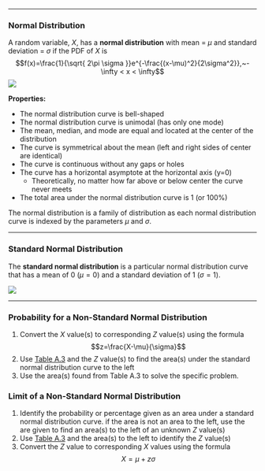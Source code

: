 - - -
### Normal Distribution
A random variable, $X$, has a **normal distribution** with mean = $\mu$ and standard deviation = $\sigma$ if the PDF of $X$ is 
$$f(x)=\frac{1}{\sqrt{ 2\pi \sigma }}e^{-\frac{(x-\mu)^2}{2\sigma^2}},~-\infty < x < \infty$$
![](normal_distribution.png)

**Properties:**
- The normal distribution curve is bell-shaped
- The normal distribution curve is unimodal (has only one mode)
- The mean, median, and mode are equal and located at the center of the distribution
- The curve is symmetrical about the mean (left and right sides of center are identical)
- The curve is continuous without any gaps or holes
- The curve has a horizontal asymptote at the horizontal axis (y=0)
    - Theoretically, no matter how far above or below center the curve never meets
- The total area under the normal distribution curve is 1 (or 100%)

The normal distribution is a family of distribution as each normal distribution curve is indexed by the parameters $\mu$ and $\sigma$.

- - -
### Standard Normal Distribution
The **standard normal distribution** is a particular normal distribution curve that has a mean of 0 ($\mu=0$) and a standard deviation of 1 ($\sigma=1$).

![](standard_normal_distribution.png)

- - -
### Probability for a Non-Standard Normal Distribution
1. Convert the $X$ value(s) to corresponding $Z$ value(s) using the formula
$$z=\frac{X-\mu}{\sigma}$$
2. Use [Table A.3](obsidian://open?vault=Notes&file=Courses%2FODU%20Spring%202024%2FSTAT330%20Intro%20to%20Probability%20%26%20Statistics%2F(M10)%20Normal%20Applications%20and%20Other%20Continuous%20Distributions%2F(M10.1)%20Review%2FResources%2FTable%20A3.pdf) and the $Z$ value(s) to find the area(s) under the standard normal distribution curve to the left
3. Use the area(s) found from Table A.3 to solve the specific problem.

### Limit of a Non-Standard Normal Distribution
1. Identify the probability or percentage given as an area under a standard normal distribution curve. if the area is not an area to the left, use the are given to find an area(s) to the left of an unknown $Z$ value(s)
2. Use [Table A.3](obsidian://open?vault=Notes&file=Courses%2FODU%20Spring%202024%2FSTAT330%20Intro%20to%20Probability%20%26%20Statistics%2F(M9)%20Uniform%20and%20Normal%20Distributions%2F(M9.5)%20Normal%20Distribution%20Applications%2FResources%2FTable%20A3.pdf) and the area(s) to the left to identify the $Z$ value(s)
3. Convert the $Z$ value to corresponding $X$ values using the formula
$$X=\mu+z\sigma$$

